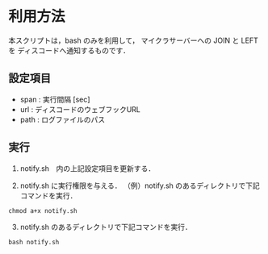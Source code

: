 # 利用方法
本スクリプトは，bash のみを利用して，
マイクラサーバーへの JOIN と LEFT を ディスコードへ通知するものです．

## 設定項目

- span : 実行間隔 [sec]
- url  : ディスコードのウェブフックURL
- path : ログファイルのパス

## 実行
1. notify.sh　内の上記設定項目を更新する．

2. notify.sh に実行権限を与える．
（例）notify.sh のあるディレクトリで下記コマンドを実行．
```
chmod a+x notify.sh
```

3. notify.sh のあるディレクトリで下記コマンドを実行．
```
bash notify.sh
```
